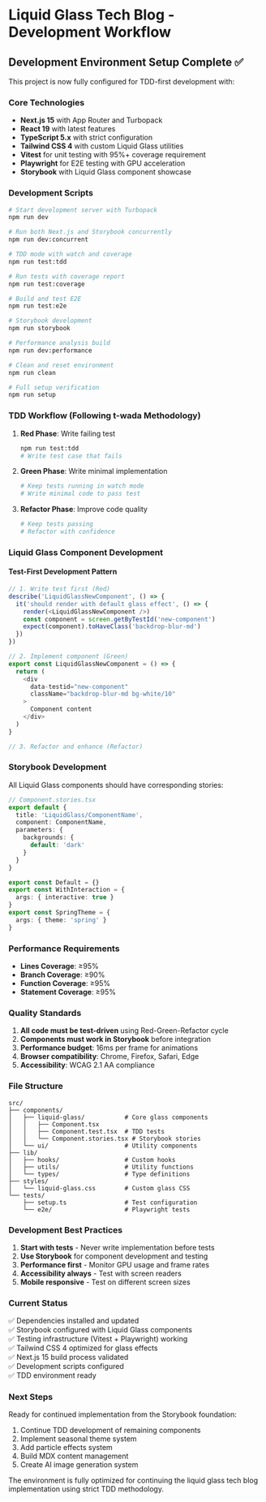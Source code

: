 # Liquid Glass Tech Blog - Development Workflow

## Development Environment Setup Complete ✅

This project is now fully configured for TDD-first development with:

### Core Technologies
- **Next.js 15** with App Router and Turbopack
- **React 19** with latest features
- **TypeScript 5.x** with strict configuration
- **Tailwind CSS 4** with custom Liquid Glass utilities
- **Vitest** for unit testing with 95%+ coverage requirement
- **Playwright** for E2E testing with GPU acceleration
- **Storybook** with Liquid Glass component showcase

### Development Scripts

```bash
# Start development server with Turbopack
npm run dev

# Run both Next.js and Storybook concurrently
npm run dev:concurrent

# TDD mode with watch and coverage
npm run test:tdd

# Run tests with coverage report
npm run test:coverage

# Build and test E2E
npm run test:e2e

# Storybook development
npm run storybook

# Performance analysis build
npm run dev:performance

# Clean and reset environment
npm run clean

# Full setup verification
npm run setup
```

### TDD Workflow (Following t-wada Methodology)

1. **Red Phase**: Write failing test
   ```bash
   npm run test:tdd
   # Write test case that fails
   ```

2. **Green Phase**: Write minimal implementation
   ```bash
   # Keep tests running in watch mode
   # Write minimal code to pass test
   ```

3. **Refactor Phase**: Improve code quality
   ```bash
   # Keep tests passing
   # Refactor with confidence
   ```

### Liquid Glass Component Development

#### Test-First Development Pattern
```typescript
// 1. Write test first (Red)
describe('LiquidGlassNewComponent', () => {
  it('should render with default glass effect', () => {
    render(<LiquidGlassNewComponent />)
    const component = screen.getByTestId('new-component')
    expect(component).toHaveClass('backdrop-blur-md')
  })
})

// 2. Implement component (Green)
export const LiquidGlassNewComponent = () => {
  return (
    <div 
      data-testid="new-component" 
      className="backdrop-blur-md bg-white/10"
    >
      Component content
    </div>
  )
}

// 3. Refactor and enhance (Refactor)
```

### Storybook Development

All Liquid Glass components should have corresponding stories:

```typescript
// Component.stories.tsx
export default {
  title: 'LiquidGlass/ComponentName',
  component: ComponentName,
  parameters: {
    backgrounds: {
      default: 'dark'
    }
  }
}

export const Default = {}
export const WithInteraction = {
  args: { interactive: true }
}
export const SpringTheme = {
  args: { theme: 'spring' }
}
```

### Performance Requirements

- **Lines Coverage**: ≥95%
- **Branch Coverage**: ≥90%  
- **Function Coverage**: ≥95%
- **Statement Coverage**: ≥95%

### Quality Standards

1. **All code must be test-driven** using Red-Green-Refactor cycle
2. **Components must work in Storybook** before integration
3. **Performance budget**: 16ms per frame for animations
4. **Browser compatibility**: Chrome, Firefox, Safari, Edge
5. **Accessibility**: WCAG 2.1 AA compliance

### File Structure

```
src/
├── components/
│   ├── liquid-glass/           # Core glass components
│   │   ├── Component.tsx
│   │   ├── Component.test.tsx  # TDD tests
│   │   └── Component.stories.tsx # Storybook stories
│   └── ui/                     # Utility components
├── lib/
│   ├── hooks/                  # Custom hooks
│   ├── utils/                  # Utility functions
│   └── types/                  # Type definitions
├── styles/
│   └── liquid-glass.css        # Custom glass CSS
└── tests/
    ├── setup.ts                # Test configuration
    └── e2e/                    # Playwright tests
```

### Development Best Practices

1. **Start with tests** - Never write implementation before tests
2. **Use Storybook** for component development and testing
3. **Performance first** - Monitor GPU usage and frame rates
4. **Accessibility always** - Test with screen readers
5. **Mobile responsive** - Test on different screen sizes

### Current Status

✅ Dependencies installed and updated  
✅ Storybook configured with Liquid Glass components  
✅ Testing infrastructure (Vitest + Playwright) working  
✅ Tailwind CSS 4 optimized for glass effects  
✅ Next.js 15 build process validated  
✅ Development scripts configured  
✅ TDD environment ready  

### Next Steps

Ready for continued implementation from the Storybook foundation:

1. Continue TDD development of remaining components
2. Implement seasonal theme system
3. Add particle effects system
4. Build MDX content management
5. Create AI image generation system

The environment is fully optimized for continuing the liquid glass tech blog implementation using strict TDD methodology.